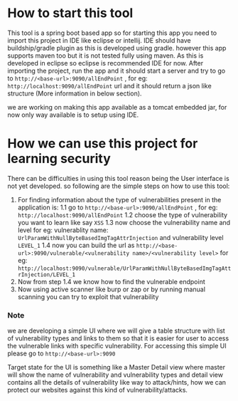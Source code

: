 # How to start this tool #
This tool is a spring boot based app so for starting this app you need to import this project in IDE like eclipse or intellij. IDE should have buildship/gradle plugin as this is developed using gradle. however this app supports maven too but it is not tested fully using maven. As this is developed in eclipse so eclipse is recommended IDE for now.
After importing the project, run the app and it should start a server and try to go to `http://<base-url>:9090/allEndPoint` , for eg: `http://localhost:9090/allEndPoint` url and it should return a json like structure (More information in below section).

we are working on making this app available as a tomcat embedded jar, for now only way available is to setup using IDE.

# How we can use this project for learning security #
There can be difficulties in using this tool reason being the User interface is not yet developed.
so following are the simple steps on how to use this tool:
1. For finding information about the type of vulnerabilities present in the application is:
  1.1 go to `http://<base-url>:9090/allEndPoint` , for eg: `http://localhost:9090/allEndPoint`
  1.2 choose the type of vulnerability you want to learn like say `XSS`
  1.3 now choose the vulnerability name and level for eg: vulnerablity name: `UrlParamWithNullByteBasedImgTagAttrInjection` and 
  vulnerability level `LEVEL_1`
  1.4 now you can build the url as `http://<base-url>:9090/vulnerable/<vulnerability name>/<vulnerability level>` for eg:
  `http://localhost:9090/vulnerable/UrlParamWithNullByteBasedImgTagAttrInjection/LEVEL_1`
2. Now from step 1.4 we know how to find the vulnerable endpoint 
3. Now using active scanner like burp or zap or by running manual scanning you can try to exploit that vulnerability

### Note ###
we are developing a simple UI where we will give a table structure with list of vulnerability types and links to them so that it is easier for user to access the vulnerable links with specific vulnerability. 
For accessing this simple UI please go to `http://<base-url>:9090`

Target state for the UI is something like a Master Detail view where master will show the name of vulnerability and vulnerability types and detail view contains all the details of vulnerability like way to attack/hints, how we can protect our websites against this kind of vulnerability/attacks.
